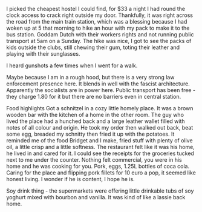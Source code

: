 I picked the cheapest hostel I could find, for $33 a night I had round the clock access to crack right outside my door.
Thankfully, it was right across the road from the main train station, which was a blessing because I had woken up at 5 that morning to hike an hour with my pack to make it to the bus station. Goddam Dutch with their workers rights and not running public transport at 5am on a Sunday.
The hike was nice, I got to see the packs of kids outside the clubs, still chewing their gum, toting their leather and playing with their sunglasses.

I heard gunshots a few times when I went for a walk.

Maybe because I am in a rough hood, but there is a very strong law enforcement presence here. It blends in well with the fascist architecture. Apparently the socialists are in power here.
Public transport has been free - they charge 1.80 for it but there are no barriers even in central station.

Food highlights
Got a schnitzel in a cozy little homely place. It was a brown wooden bar with the kitchen of a home in the other room.
The guy who lived the place had a hunched back and a large leather wallet filled with notes of all colour and origin.
He took my order then walked out back, beat some egg, breaded my schnitty then fried it up with the potatoes. It reminded me of the food Bridget and I make, fried stuff with plenty of olive oil, a little crisp and a little softness.
The restaurant felt like it was his home, he lived in and cared for it.
I could see the receipts for the groceries tucked next to me under the counter.
Nothing felt commercial, you were in his home and he was cooking for you.
Pork, eggs, 1.25L bottles of coca cola.
Caring for the place and flipping pork fillets for 10 euro a pop, it seemed like honest living. I wonder if he is content, I hope he is.

Soy drink thing - the supermarkets were offering little drinkable tubs of soy yoghurt mixed with bourbon and vanilla. It was kind of like a lassie back home.
